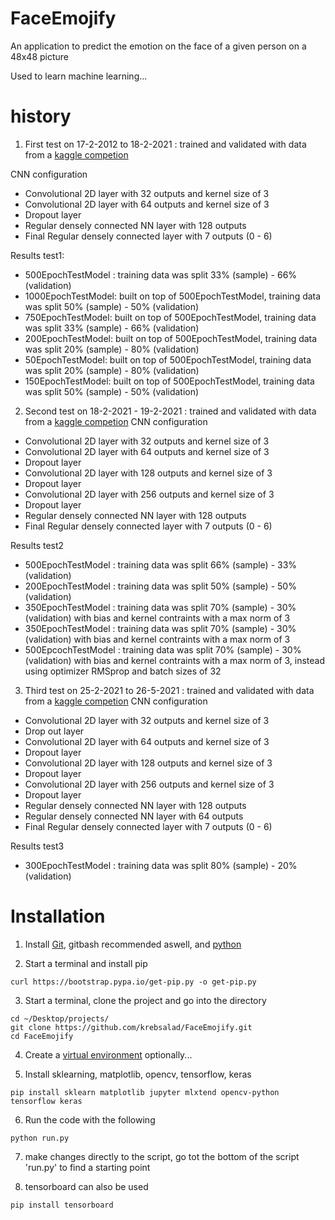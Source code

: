 # FaceEmojify
An application to predict the emotion on the face of a given person on a 48x48 picture

Used to learn machine learning...

# history
1. First test on 17-2-2012 to 18-2-2021 : trained and validated with data from a [kaggle competion](https://www.kaggle.com/c/challenges-in-representation-learning-facial-expression-recognition-challenge/rules)

CNN configuration
* Convolutional 2D layer with 32 outputs and kernel size of 3
* Convolutional 2D layer with 64 outputs and kernel size of 3
* Dropout layer
* Regular densely connected NN layer with 128 outputs
* Final Regular densely connected layer with 7 outputs (0 - 6)

Results test1:
* 500EpochTestModel : training data was split 33% (sample) - 66% (validation)
* 1000EpochTestModel: built on top of 500EpochTestModel, training data was split 50% (sample) - 50% (validation)
* 750EpochTestModel: built on top of 500EpochTestModel, training data was split 33% (sample) - 66% (validation)
* 200EpochTestModel: built on top of 500EpochTestModel, training data was split 20% (sample) - 80% (validation)
* 50EpochTestModel: built on top of 500EpochTestModel, training data was split 20% (sample) - 80% (validation)
* 150EpochTestModel: built on top of 500EpochTestModel, training data was split 50% (sample) - 50% (validation)

2. Second test on 18-2-2021 - 19-2-2021 : trained and validated with data from a [kaggle competion](https://www.kaggle.com/c/challenges-in-representation-learning-facial-expression-recognition-challenge/rules)
CNN configuration
* Convolutional 2D layer with 32 outputs and kernel size of 3
* Convolutional 2D layer with 64 outputs and kernel size of 3
* Dropout layer
* Convolutional 2D layer with 128 outputs and kernel size of 3
* Dropout layer
* Convolutional 2D layer with 256 outputs and kernel size of 3
* Dropout layer
* Regular densely connected NN layer with 128 outputs
* Final Regular densely connected layer with 7 outputs (0 - 6)

Results test2
* 500EpochTestModel : training data was split 66% (sample) - 33% (validation)
* 200EpochTestModel : training data was split 50% (sample) - 50% (validation)
* 350EpochTestModel : training data was split 70% (sample) - 30% (validation) with bias and kernel contraints with a max norm of 3
* 350EpochTestModel : training data was split 70% (sample) - 30% (validation) with bias and kernel contraints with a max norm of 3
* 500EpcochTestModel : training data was split 70% (sample) - 30% (validation) with bias and kernel contraints with a max norm of 3, instead using optimizer RMSprop and batch sizes of 32 

3. Third test on 25-2-2021 to 26-5-2021 : trained and validated with data from a [kaggle competion](https://www.kaggle.com/c/challenges-in-representation-learning-facial-expression-recognition-challenge/rules)
CNN configuration
* Convolutional 2D layer with 32 outputs and kernel size of 3
* Drop out layer
* Convolutional 2D layer with 64 outputs and kernel size of 3
* Dropout layer
* Convolutional 2D layer with 128 outputs and kernel size of 3
* Dropout layer
* Convolutional 2D layer with 256 outputs and kernel size of 3
* Dropout layer
* Regular densely connected NN layer with 128 outputs
* Regular densely connected NN layer with 64 outputs
* Final Regular densely connected layer with 7 outputs (0 - 6)

Results test3
* 300EpochTestModel : training data was split 80% (sample) - 20% (validation)

# Installation
1. Install [Git](https://git-scm.com/downloads), gitbash recommended aswell, and [python](https://www.python.org/)

2. Start a terminal and install pip
```
curl https://bootstrap.pypa.io/get-pip.py -o get-pip.py
```

3. Start a terminal, clone the project and go into the directory
```
cd ~/Desktop/projects/
git clone https://github.com/krebsalad/FaceEmojify.git
cd FaceEmojify
``` 

4. Create a [virtual environment](https://docs.python.org/3/library/venv.html) optionally...

5. Install sklearning, matplotlib, opencv, tensorflow, keras
```
pip install sklearn matplotlib jupyter mlxtend opencv-python tensorflow keras
```

6. Run the code with the following
```
python run.py
```

7. make changes directly to the script, go tot the bottom of the script 'run.py' to find a starting point

8. tensorboard can also be used
```
pip install tensorboard
```